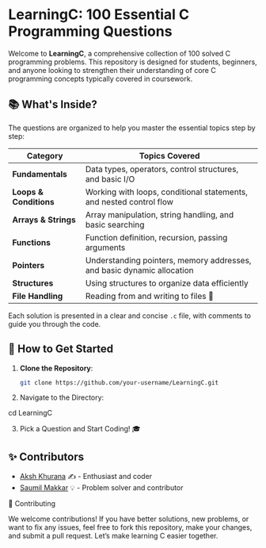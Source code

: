 # **LearningC: 100 Essential C Programming Questions**

Welcome to **LearningC**, a comprehensive collection of 100 solved C programming problems. This repository is designed for students, beginners, and anyone looking to strengthen their understanding of core C programming concepts typically covered in coursework.

## 📚 **What's Inside?**

The questions are organized to help you master the essential topics step by step:

| **Category**             | **Topics Covered** |
|--------------------------|--------------------|
| **Fundamentals**         | Data types, operators, control structures, and basic I/O |
| **Loops & Conditions**   | Working with loops, conditional statements, and nested control flow |
| **Arrays & Strings**     | Array manipulation, string handling, and basic searching |
| **Functions**            | Function definition, recursion, passing arguments |
| **Pointers**             | Understanding pointers, memory addresses, and basic dynamic allocation |
| **Structures**           | Using structures to organize data efficiently |
| **File Handling**        | Reading from and writing to files 📁 |

Each solution is presented in a clear and concise `.c` file, with comments to guide you through the code.

## 🚀 **How to Get Started**

1. **Clone the Repository**:
   ```bash
   git clone https://github.com/your-username/LearningC.git

2. Navigate to the Directory:

cd LearningC


3. Pick a Question and Start Coding! 🎓



## ✨ **Contributors**

- [Aksh Khurana](https://github.com/iakshkhurana) ✍️ - Enthusiast and coder
- [Saumil Makkar](https://github.com/saumilmakkar) 💡 - Problem solver and contributor


🤝 Contributing

We welcome contributions! If you have better solutions, new problems, or want to fix any issues, feel free to fork this repository, make your changes, and submit a pull request. Let’s make learning C easier together.
